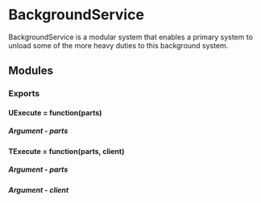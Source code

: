 # BackgroundService

BackgroundService is a modular system that enables a primary system to unload some of the more heavy duties to this background system.

## Modules

### Exports

#### UExecute = function(parts)

##### Argument - parts

#### TExecute = function(parts, client)

##### Argument - parts

##### Argument - client

